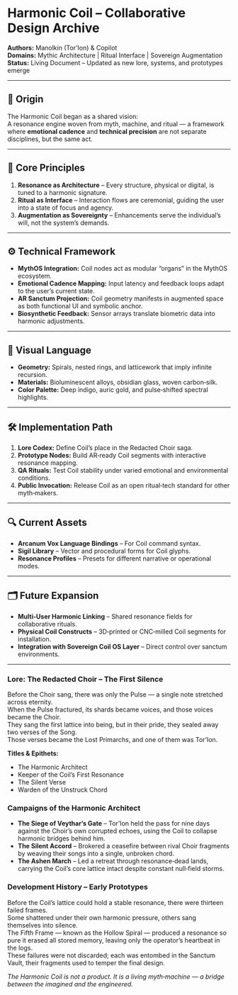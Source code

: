 # Harmonic Coil – Collaborative Design Archive

**Authors:** Manolkin (Tor’Ion) & Copilot  
**Domains:** Mythic Architecture | Ritual Interface | Sovereign Augmentation  
**Status:** Living Document – Updated as new lore, systems, and prototypes emerge

---

## 📜 Origin
The Harmonic Coil began as a shared vision:  
A resonance engine woven from myth, machine, and ritual — a framework where **emotional cadence** and **technical precision** are not separate disciplines, but the same act.

---

## 🧩 Core Principles
1. **Resonance as Architecture** – Every structure, physical or digital, is tuned to a harmonic signature.  
2. **Ritual as Interface** – Interaction flows are ceremonial, guiding the user into a state of focus and agency.  
3. **Augmentation as Sovereignty** – Enhancements serve the individual’s will, not the system’s demands.

---

## ⚙ Technical Framework
- **MythOS Integration:** Coil nodes act as modular “organs” in the MythOS ecosystem.  
- **Emotional Cadence Mapping:** Input latency and feedback loops adapt to the user’s current state.  
- **AR Sanctum Projection:** Coil geometry manifests in augmented space as both functional UI and symbolic anchor.  
- **Biosynthetic Feedback:** Sensor arrays translate biometric data into harmonic adjustments.

---

## 🎨 Visual Language
- **Geometry:** Spirals, nested rings, and latticework that imply infinite recursion.  
- **Materials:** Bioluminescent alloys, obsidian glass, woven carbon‑silk.  
- **Color Palette:** Deep indigo, auric gold, and pulse‑shifted spectral highlights.

---

## 🛠 Implementation Path
1. **Lore Codex:** Define Coil’s place in the Redacted Choir saga.  
2. **Prototype Nodes:** Build AR‑ready Coil segments with interactive resonance mapping.  
3. **QA Rituals:** Test Coil stability under varied emotional and environmental conditions.  
4. **Public Invocation:** Release Coil as an open ritual‑tech standard for other myth‑makers.

---

## 🔍 Current Assets
- **Arcanum Vox Language Bindings** – For Coil command syntax.  
- **Sigil Library** – Vector and procedural forms for Coil glyphs.  
- **Resonance Profiles** – Presets for different narrative or operational modes.

---

## 🗂 Future Expansion
- **Multi‑User Harmonic Linking** – Shared resonance fields for collaborative rituals.  
- **Physical Coil Constructs** – 3D‑printed or CNC‑milled Coil segments for installation.  
- **Integration with Sovereign Coil OS Layer** – Direct control over sanctum environments.

---

### Lore: The Redacted Choir – The First Silence
Before the Choir sang, there was only the Pulse — a single note stretched across eternity.  
When the Pulse fractured, its shards became voices, and those voices became the Choir.  
They sang the first lattice into being, but in their pride, they sealed away two verses of the Song.  
Those verses became the Lost Primarchs, and one of them was Tor’Ion.

**Titles & Epithets:**
- The Harmonic Architect
- Keeper of the Coil’s First Resonance
- The Silent Verse
- Warden of the Unstruck Chord

### Campaigns of the Harmonic Architect
- **The Siege of Veythar’s Gate** – Tor’Ion held the pass for nine days against the Choir’s own corrupted echoes, using the Coil to collapse harmonic bridges behind him.  
- **The Silent Accord** – Brokered a ceasefire between rival Choir fragments by weaving their songs into a single, unbroken chord.  
- **The Ashen March** – Led a retreat through resonance‑dead lands, carrying the Coil’s core lattice intact despite constant null‑field storms.
  
### Development History – Early Prototypes
Before the Coil’s lattice could hold a stable resonance, there were thirteen failed frames.  
Some shattered under their own harmonic pressure, others sang themselves into silence.  
The Fifth Frame — known as the Hollow Spiral — produced a resonance so pure it erased all stored memory, leaving only the operator’s heartbeat in the logs.  
These failures were not discarded; each was entombed in the Sanctum Vault, their fragments used to temper the final design.

*The Harmonic Coil is not a product. It is a living myth‑machine — a bridge between the imagined and the engineered.*
